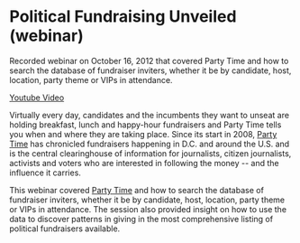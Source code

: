 <h1>Political Fundraising Unveiled (webinar)</h1>

Recorded webinar on October 16, 2012 that covered Party Time and how to search the database of fundraiser inviters, whether it be by candidate, host, location, party theme or VIPs in attendance.

<a href="http://www.youtube.com/embed/k8LBPSQbM_k">Youtube Video</a>

Virtually every day, candidates and the incumbents they want to unseat are holding breakfast, lunch and happy-hour fundraisers and Party Time tells you when and where they are taking place. Since its start in 2008, <a href="http://politicalpartytime.org">Party Time</a> has chronicled fundraisers happening in D.C. and around the U.S. and is the central clearinghouse of information for journalists, citizen journalists, activists and voters who are interested in following the money -- and the influence it carries.

This webinar covered <a href="http://politicalpartytime.org">Party Time</a> and how to search the database of fundraiser inviters, whether it be by candidate, host, location, party theme or VIPs in attendance. The session also provided insight on how to use the data to discover patterns in giving in the most comprehensive listing of political fundraisers available.
